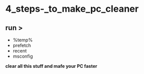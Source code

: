 # 4_steps-_to_make_pc_cleaner

## run > 

 -  %temp%
 - prefetch
 - recent
 - msconfig


 **clear all this stuff and mafe your PC faster**

